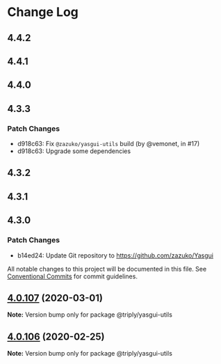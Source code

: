 # Change Log

## 4.4.2

## 4.4.1

## 4.4.0

## 4.3.3

### Patch Changes

- d918c63: Fix `@zazuko/yasgui-utils` build (by @vemonet, in #17)
- d918c63: Upgrade some dependencies

## 4.3.2

## 4.3.1

## 4.3.0

### Patch Changes

- b14ed24: Update Git repository to https://github.com/zazuko/Yasgui

All notable changes to this project will be documented in this file.
See [Conventional Commits](https://conventionalcommits.org) for commit guidelines.

## [4.0.107](https://github.com/TriplyDB/yasgui/compare/v4.0.106...v4.0.107) (2020-03-01)

**Note:** Version bump only for package @triply/yasgui-utils

## [4.0.106](https://github.com/TriplyDB/yasgui/compare/v4.0.105...v4.0.106) (2020-02-25)

**Note:** Version bump only for package @triply/yasgui-utils
